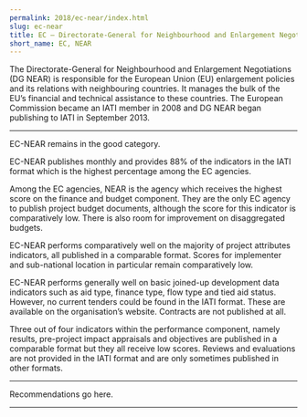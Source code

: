 ```yaml
---
permalink: 2018/ec-near/index.html
slug: ec-near
title: EC – Directorate-General for Neighbourhood and Enlargement Negotiations (DG NEAR)
short_name: EC, NEAR
---
```


The Directorate-General for Neighbourhood and Enlargement Negotiations (DG NEAR) is responsible for the European Union (EU) enlargement policies and its relations with neighbouring countries. It manages the bulk of the EU’s financial and technical assistance to these countries. The European Commission became an IATI member in 2008 and DG NEAR began publishing to IATI in September 2013.

---

EC-NEAR remains in the good category. 

EC-NEAR publishes monthly and provides 88% of the indicators in the IATI format which is the highest percentage among the EC agencies. 

Among the EC agencies, NEAR is the agency which receives the highest score on the finance and budget component. They are the only EC agency to publish project budget documents, although the score for this indicator is comparatively low. There is also room for improvement on disaggregated budgets. 

EC-NEAR performs comparatively well on the majority of project attributes indicators, all published in a comparable format. Scores for implementer and sub-national location in particular remain comparatively low. 

EC-NEAR performs generally well on basic joined-up development data indicators such as aid type, finance type, flow type and tied aid status. However, no current tenders could be found in the IATI format. These are available on the organisation’s website. Contracts are not published at all.

Three out of four indicators within the performance component, namely results, pre-project impact appraisals and objectives are published in a comparable format but they all receive low scores. Reviews and evaluations are not provided in the IATI format and are only sometimes published in other formats. 

---

Recommendations go here.

---
